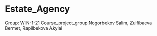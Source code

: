 # Estate_Agency
Group: WIN-1-21
Course_project_group:Nogorbekov Salim, Zulfibaeva Bermet, Rapilbekova Akylai
